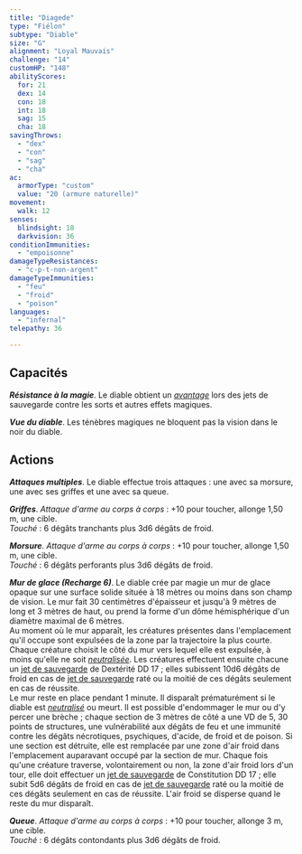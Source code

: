 ```yaml
---
title: "Diagede"
type: "Fiélon"
subtype: "Diable"
size: "G"
alignment: "Loyal Mauvais"
challenge: "14"
customHP: "148"
abilityScores:
  for: 21
  dex: 14
  con: 18
  int: 18
  sag: 15
  cha: 18
savingThrows:
  - "dex"
  - "con"
  - "sag"
  - "cha"
ac:
  armorType: "custom"
  value: "20 (armure naturelle)"
movement:
  walk: 12
senses:
  blindsight: 18
  darkvision: 36
conditionImmunities:
  - "empoisonne"
damageTypeResistances:
  - "c-p-t-non-argent"
damageTypeImmunities:
  - "feu"
  - "froid"
  - "poison"
languages:
  - "infernal"
telepathy: 36

---
```

## Capacités
_**Résistance à la magie**_. Le diable obtient un [_avantage_](/utiliser-les-caracteristiques/#avantage-et-desavantage) lors des jets de sauvegarde contre les sorts et autres effets magiques.

_**Vue du diable**_. Les ténèbres magiques ne bloquent pas la vision dans le noir du diable.

## Actions
_**Attaques multiples**_. Le diable effectue trois attaques : une avec sa morsure, une avec ses griffes et une avec sa queue.

_**Griffes**_. _Attaque d'arme au corps à corps_ : +10 pour toucher, allonge 1,50 m, une cible.  
_Touché_ : 6 dégâts tranchants plus 3d6 dégâts de froid.

_**Morsure**_. _Attaque d'arme au corps à corps_ : +10 pour toucher, allonge 1,50 m, une cible.  
_Touché_ : 6 dégâts perforants plus 3d6 dégâts de froid.

_**Mur de glace (Recharge 6)**_. Le diable crée par magie un mur de glace opaque sur une surface solide située à 18 mètres ou moins dans son champ de vision. Le mur fait 30 centimètres d'épaisseur et jusqu'à 9 mètres de long et 3 mètres de haut, ou prend la forme d'un dôme hémisphérique d'un diamètre maximal de 6 mètres.  
Au moment où le mur apparaît, les créatures présentes dans l'emplacement qu'il occupe sont expulsées de la zone par la trajectoire la plus courte. Chaque créature choisit le côté du mur vers lequel elle est expulsée, à moins qu'elle ne soit [_neutralisée_](/gerer-la-sante-du-personnage/#neutralise). Les créatures effectuent ensuite chacune un [jet de sauvegarde](/utiliser-les-caracteristiques/#jets-de-sauvegarde) de Dextérité DD 17 ; elles subissent 10d6 dégâts de froid en cas de [jet de sauvegarde](/utiliser-les-caracteristiques/#jets-de-sauvegarde) raté ou la moitié de ces dégâts seulement en cas de réussite.  
Le mur reste en place pendant 1 minute. Il disparaît prématurément si le diable est [_neutralisé_](/gerer-la-sante-du-personnage/#neutralise) ou meurt. Il est possible d'endommager le mur ou d'y percer une brèche ; chaque section de 3 mètres de côté a une VD de 5, 30 points de structures, une vulnérabilité aux dégâts de feu et une immunité contre les dégâts nécrotiques, psychiques, d'acide, de froid et de poison. Si une section est détruite, elle est remplacée par une zone d'air froid dans l'emplacement auparavant occupé par la section de mur. Chaque fois qu'une créature traverse, volontairement ou non, la zone d'air froid lors d'un tour, elle doit effectuer un [jet de sauvegarde](/utiliser-les-caracteristiques/#jets-de-sauvegarde) de Constitution DD 17 ; elle subit 5d6 dégâts de froid en cas de [jet de sauvegarde](/utiliser-les-caracteristiques/#jets-de-sauvegarde) raté ou la moitié de ces dégâts seulement en cas de réussite. L'air froid se disperse quand le reste du mur disparaît.

_**Queue**_. _Attaque d'arme au corps à corps_ : +10 pour toucher, allonge 3 m, une cible.  
_Touché_ : 6 dégâts contondants plus 3d6 dégâts de froid.
